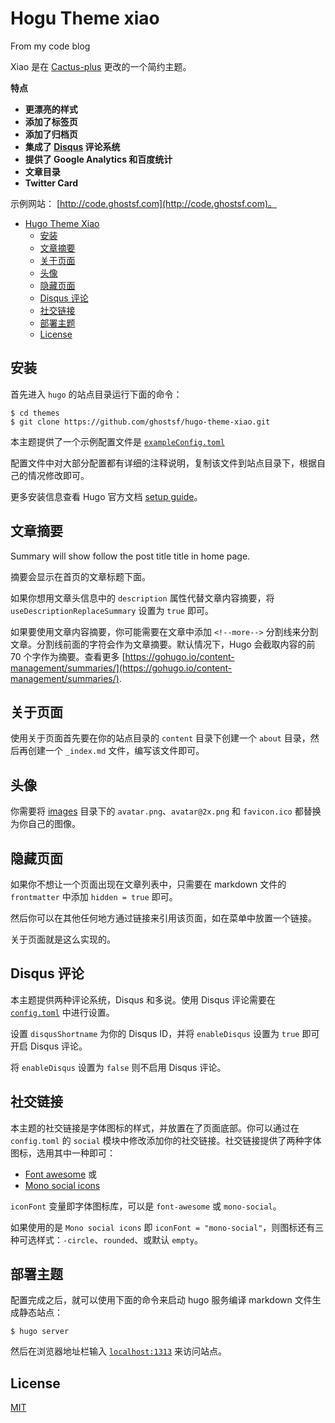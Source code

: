# Hogu Theme xiao

From my code blog

Xiao 是在 [Cactus-plus](https://github.com/nodejh/hugo-theme-cactus-plus) 更改的一个简约主题。

**特点**

+ **更漂亮的样式**
+ **添加了标签页**
+ **添加了归档页**
+ **集成了 [Disqus](https://disqus.com/) 评论系统**
+ **提供了 Google Analytics 和百度统计**
+ **文章目录**
+ **Twitter Card**

示例网站： [http://code.ghostsf.com](http://code.ghostsf.com)。


- [Hugo Theme Xiao](#hugo-theme-xiao)
	- [安装](#安装)
	- [文章摘要](#文章摘要)
	- [关于页面](#关于页面)
	- [头像](#头像)
	- [隐藏页面](#隐藏页面)
	- [Disqus 评论](#disqus-评论)
	- [社交链接](#社交链接)
	- [部署主题](#部署主题)
	- [License](#license)

<!-- /TOC -->
## 安装

首先进入 `hugo` 的站点目录运行下面的命令：

```
$ cd themes
$ git clone https://github.com/ghostsf/hugo-theme-xiao.git
```

本主题提供了一个示例配置文件是 [`exampleConfig.toml`](https://github.com/ghostsf/hugo-theme-xiao/tree/master/exampleConfig.toml)

配置文件中对大部分配置都有详细的注释说明，复制该文件到站点目录下，根据自己的情况修改即可。

更多安装信息查看 Hugo 官方文档 [setup guide](//gohugo.io/overview/installing/)。

## 文章摘要

Summary will show follow the post title title in home page.

摘要会显示在首页的文章标题下面。

如果你想用文章头信息中的 `description` 属性代替文章内容摘要，将 `useDescriptionReplaceSummary` 设置为 `true` 即可。

如果要使用文章内容摘要，你可能需要在文章中添加 `<!--more-->` 分割线来分割文章。分割线前面的字符会作为文章摘要。默认情况下，Hugo 会截取内容的前 70 个字作为摘要。查看更多 [https://gohugo.io/content-management/summaries/](https://gohugo.io/content-management/summaries/).

## 关于页面

使用关于页面首先要在你的站点目录的 `content` 目录下创建一个 `about` 目录，然后再创建一个 `_index.md` 文件，编写该文件即可。

## 头像

你需要将 [images](https://github.com/ghostsf/hugo-theme-xiao/blob/master/static/images/) 目录下的 `avatar.png`、`avatar@2x.png`  和 `favicon.ico` 都替换为你自己的图像。


## 隐藏页面

如果你不想让一个页面出现在文章列表中，只需要在 markdown 文件的 `frontmatter` 中添加 `hidden = true` 即可。

然后你可以在其他任何地方通过链接来引用该页面，如在菜单中放置一个链接。

关于页面就是这么实现的。


## Disqus 评论

本主题提供两种评论系统，Disqus 和多说。使用 Disqus 评论需要在 [`config.toml`](https://github.com/ghostsf/hugo-theme-xiao/blob/master/exampleSite/config.toml) 中进行设置。

设置 `disqusShortname` 为你的 Disqus ID，并将 `enableDisqus` 设置为 `true` 即可开启 Disqus 评论。

将 `enableDisqus` 设置为 `false` 则不启用 Disqus 评论。


## 社交链接

本主题的社交链接是字体图标的样式，并放置在了页面底部。你可以通过在 `config.toml` 的 `social` 模块中修改添加你的社交链接。社交链接提供了两种字体图标，选用其中一种即可：

- [Font awesome](https://fortawesome.github.io/Font-Awesome/) 或
- [Mono social icons](https://github.com/drinchev/monosocialiconsfont)

`iconFont` 变量即字体图标库，可以是 `font-awesome` 或 `mono-social`。

如果使用的是 `Mono social icons` 即 `iconFont = "mono-social"`，则图标还有三种可选样式：`-circle`、`rounded`、或默认 `empty`。


## 部署主题

配置完成之后，就可以使用下面的命令来启动 hugo 服务编译 markdown 文件生成静态站点：

```
$ hugo server
```

然后在浏览器地址栏输入 [`localhost:1313`](http://localhost:1313) 来访问站点。


## License

[MIT](https://github.com/ghostsf/hugo-theme-xiao/blob/master/LICENSE.md)
